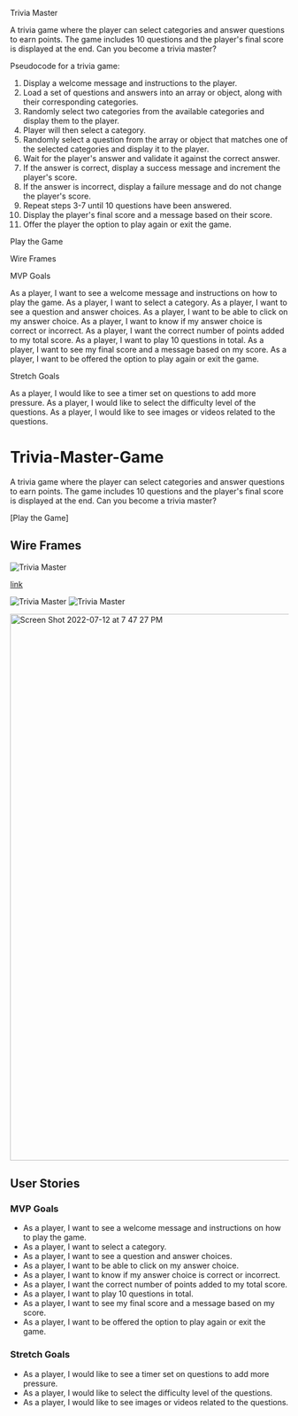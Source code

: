 Trivia Master

A trivia game where the player can select categories and answer questions to earn points. The game includes 10 questions and the player's final score is displayed at the end. Can you become a trivia master?

Pseudocode for a trivia game:

1. Display a welcome message and instructions to the player.
2. Load a set of questions and answers into an array or object, along with their corresponding categories.
3. Randomly select two categories from the available categories and display them to the player.
4. Player will then select a category.
5. Randomly select a question from the array or object that matches one of the selected categories and display it to the player.
6. Wait for the player's answer and validate it against the correct answer.
7. If the answer is correct, display a success message and increment the player's score.
8. If the answer is incorrect, display a failure message and do not change the player's score.
9. Repeat steps 3-7 until 10 questions have been answered.
10. Display the player's final score and a message based on their score.
11. Offer the player the option to play again or exit the game.

Play the Game

Wire Frames

MVP Goals

As a player, I want to see a welcome message and instructions on how to play the game.
As a player, I want to select a category.
As a player, I want to see a question and answer choices.
As a player, I want to be able to click on my answer choice.
As a player, I want to know if my answer choice is correct or incorrect.
As a player, I want the correct number of points added to my total score.
As a player, I want to play 10 questions in total.
As a player, I want to see my final score and a message based on my score.
As a player, I want to be offered the option to play again or exit the game.

Stretch Goals

As a player, I would like to see a timer set on questions to add more pressure.
As a player, I would like to select the difficulty level of the questions.
As a player, I would like to see images or videos related to the questions.

# Trivia-Master-Game

A trivia game where the player can select categories and answer questions to earn points. The game includes 10 questions and the player's final score is displayed at the end. Can you become a trivia master?

[Play the Game]

## Wire Frames

<img alt="Trivia Master" src="https://imgur.com/agf5KF5">

<a href="https://imgur.com/agf5KF5">link</a>

![Trivia Master](src="https://imgur.com/agf5KF5")
![Trivia Master](src="https://imgur.com/a/8tfw6Gt")

<img width="987" alt="Screen Shot 2022-07-12 at 7 47 27 PM" src="https://imgur.com/agf5KF5">

## User Stories

### MVP Goals

- As a player, I want to see a welcome message and instructions on how to play the game.
- As a player, I want to select a category.
- As a player, I want to see a question and answer choices.
- As a player, I want to be able to click on my answer choice.
- As a player, I want to know if my answer choice is correct or incorrect.
- As a player, I want the correct number of points added to my total score.
- As a player, I want to play 10 questions in total.
- As a player, I want to see my final score and a message based on my score.
- As a player, I want to be offered the option to play again or exit the game.

### Stretch Goals

- As a player, I would like to see a timer set on questions to add more pressure.
- As a player, I would like to select the difficulty level of the questions.
- As a player, I would like to see images or videos related to the questions.
